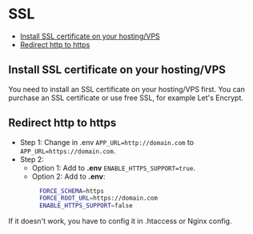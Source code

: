 # SSL

- [Install SSL certificate on your hosting/VPS](#install-ssl-certificate-on-your-hostingvps)
- [Redirect http to https](#redirect-http-to-https)

<a name="install-ssl-certificate-on-your-hostingvps"></a>
## Install SSL certificate on your hosting/VPS

You need to install an SSL certificate on your hosting/VPS first. You can purchase an SSL certificate or use free SSL, for example Let's Encrypt.

<a name="redirect-http-to-https"></a>
## Redirect http to https

- Step 1: Change in .env `APP_URL=http://domain.com` to `APP_URL=https://domain.com`.
- Step 2:
    - Option 1: Add to **.env** `ENABLE_HTTPS_SUPPORT=true`.
    - Option 2: Add to **.env**:
      ```bash
        FORCE_SCHEMA=https
        FORCE_ROOT_URL=https://domain.com  
        ENABLE_HTTPS_SUPPORT=false
      ```
If it doesn't work, you have to config it in .htaccess or Nginx config.
